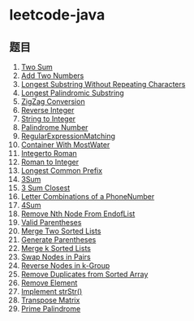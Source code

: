 # leetcode-java

## 题目
1. [Two Sum](https://github.com/iswuxue/leetcode-java/blob/master/1-100/TwoSum.md)
2. [Add Two Numbers](https://github.com/iswuxue/leetcode-java/blob/master/1-100/AddTwoNumbers.md)
3. [Longest Substring Without Repeating Characters](https://github.com/iswuxue/leetcode-java/blob/master/1-100/LongestSubstringWithoutRepeatingCharacters.md)
5. [Longest Palindromic Substring](https://github.com/iswuxue/leetcode-java/blob/master/1-100/LongestPalindromicSubstring.md)
6. [ZigZag Conversion](https://github.com/iswuxue/leetcode-java/blob/master/1-100/ZigZagConversion.md)
7. [Reverse Integer](https://github.com/iswuxue/leetcode-java/blob/master/1-100/ReverseInteger.md)
8. [String to Integer](https://github.com/iswuxue/leetcode-java/blob/master/1-100/StringtoInteger(atoi).md)
9. [Palindrome Number](https://github.com/iswuxue/leetcode-java/blob/master/1-100/PalindromeNumber.md)
10. [RegularExpressionMatching]()
11. [Container With MostWater](https://github.com/iswuxue/leetcode-java/blob/master/1-100/ContainerWithMostWater.md)
12. [Integerto Roman](https://github.com/iswuxue/leetcode-java/blob/master/1-100/IntegertoRoman.md)
13. [Roman to Integer](https://github.com/iswuxue/leetcode-java/blob/master/1-100/RomantoInteger.md)
14. [Longest Common Prefix](https://github.com/iswuxue/leetcode-java/blob/master/1-100/LongestCommonPrefix.md)
15. [3Sum](https://github.com/iswuxue/leetcode-java/blob/master/1-100/3Sum.md)
16. [3 Sum Closest](https://github.com/iswuxue/leetcode-java/blob/master/1-100/3SumClosest.md)
17. [Letter Combinations of a PhoneNumber](https://github.com/iswuxue/leetcode-java/blob/master/1-100/LetterCombinationsofAPhoneNumber.md)
18. [4Sum](https://github.com/iswuxue/leetcode-java/blob/master/1-100/4Sum.md)
19. [Remove Nth Node From EndofList](https://github.com/iswuxue/leetcode-java/blob/master/1-100/RemoveNthNodeFromEndofList.md)
20. [Valid Parentheses](https://github.com/iswuxue/leetcode-java/blob/master/1-100/ValidParentheses.md)
21. [Merge Two Sorted Lists](https://github.com/iswuxue/leetcode-java/blob/master/1-100/MergeTwoSortedLists.md)
22. [Generate Parentheses](https://github.com/iswuxue/leetcode-java/blob/master/1-100/GenerateParentheses.md)
23. [Merge k Sorted Lists](https://github.com/iswuxue/leetcode-java/blob/master/1-100/MergekSortedLists.md)
24. [Swap Nodes in Pairs](https://github.com/iswuxue/leetcode-java/blob/master/1-100/SwapNodesinPairs.md)
25. [Reverse Nodes in k-Group](https://github.com/iswuxue/leetcode-java/blob/master/1-100/ReverseNodesink-Group.md)
26. [Remove Duplicates from Sorted Array](https://github.com/iswuxue/leetcode-java/blob/master/1-100/RemoveDuplicatesfromSortedArray.md)
27. [Remove Element](https://github.com/iswuxue/leetcode-java/blob/master/1-100/RemoveElement.md)
28. [Implement strStr()](https://github.com/iswuxue/leetcode-java/blob/master/1-100/ImplementstrStr().md)
868. [Transpose Matrix](https://github.com/iswuxue/leetcode-java/blob/master/800-900/TransposeMatrix.md)
867. [Prime Palindrome](https://github.com/iswuxue/leetcode-java/blob/master/800-900/PrimePalindrome.md)
